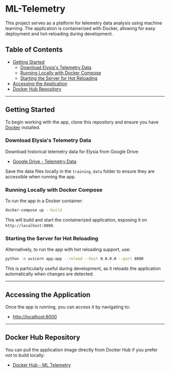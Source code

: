 # ML-Telemetry

This project serves as a platform for telemetry data analysis using machine learning. The application is containerized with Docker, allowing for easy deployment and hot-reloading during development.

## Table of Contents

- [Getting Started](#getting-started)
  - [Download Elysia's Telemetry Data](#download-elysias-telemetry-data)
  - [Running Locally with Docker Compose](#running-locally-with-docker-compose)
  - [Starting the Server for Hot Reloading](#starting-the-server-for-hot-reloading)
- [Accessing the Application](#accessing-the-application)
- [Docker Hub Repository](#docker-hub-repository)

---

## Getting Started

To begin working with the app, clone this repository and ensure you have [Docker](https://www.docker.com/get-started) installed.

### Download Elysia's Telemetry Data

Download historical telemetry data for Elysia from Google Drive:

- [Google Drive - Telemetry Data](https://drive.google.com/drive/folders/1o3RUT3kpWgqgc6GKOip8LYvmVJYf1p8M)

Save the data files locally in the `training_data` folder to ensure they are accessible when running the app.

### Running Locally with Docker Compose

To run the app in a Docker container:

```bash
docker-compose up --build
```

This will build and start the containerized application, exposing it on `http://localhost:8000`.

### Starting the Server for Hot Reloading

Alternatively, to run the app with hot reloading support, use:

```bash
python -m uvicorn app:app --reload --host 0.0.0.0 --port 8000
```

This is particularly useful during development, as it reloads the application automatically when changes are detected.

---

## Accessing the Application

Once the app is running, you can access it by navigating to:

- [http://localhost:8000](http://localhost:8000)

---

## Docker Hub Repository

You can pull the application image directly from Docker Hub if you prefer not to build locally:

- [Docker Hub - ML Telemetry](https://hub.docker.com/r/nightofthelivingcarrots512/solarcar-ml)
